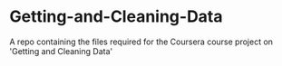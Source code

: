 # Getting-and-Cleaning-Data
A repo containing the files required for the Coursera course project on 'Getting and Cleaning Data'
